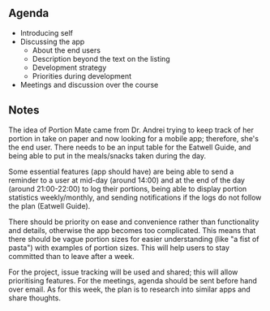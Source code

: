 ## Agenda

* Introducing self
* Discussing the app
  * About the end users
  * Description beyond the text on the listing
  * Development strategy
  * Priorities during development
* Meetings and discussion over the course


## Notes

The idea of Portion Mate came from Dr. Andrei trying to keep track of her portion in take on paper and now looking for a mobile app; therefore, she's the end user. There needs to be an input table for the Eatwell Guide, and being able to put in the meals/snacks taken during the day.

Some essential features (app should have) are being able to send a reminder to a user at mid-day (around 14:00) and at the end of the day (around 21:00-22:00) to log their portions, being able to display portion statistics weekly/monthly, and sending notifications if the logs do not follow the plan (Eatwell Guide).

There should be priority on ease and convenience rather than functionality and details, otherwise the app becomes too complicated. This means that there should be vague portion sizes for easier understanding (like "a fist of pasta") with examples of portion sizes. This will help users to stay committed than to leave after a week.

For the project, issue tracking will be used and shared; this will allow prioritising features. For the meetings, agenda should be sent before hand over email. As for this week, the plan is to research into similar apps and share thoughts.
